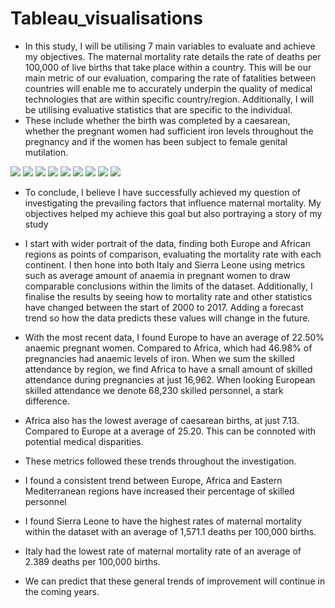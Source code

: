 # Tableau_visualisations


- In this study, I will be utilising 7 main variables to evaluate and achieve my objectives. The maternal mortality rate details the rate of deaths per 100,000 of live births that take place within a country. This will be our main metric of our evaluation, comparing the rate of fatalities between countries will enable me to accurately underpin the quality of medical technologies that are within specific country/region. Additionally, I will be utilising evaluative statistics that are specific to the individual. 
- These include whether the birth was completed by a caesarean, whether the pregnant women had sufficient iron levels throughout the pregnancy and if the women has been subject to female genital mutilation. 

![](https://github.com/robertmash/RobertMash_Portfolio/blob/main/images/tableau1.png)
![](https://github.com/robertmash/RobertMash_Portfolio/blob/main/images/tableau.png)
![](https://github.com/robertmash/RobertMash_Portfolio/blob/main/images/tableau3.png)
![](https://github.com/robertmash/RobertMash_Portfolio/blob/main/images/tableau4.png)
![](https://github.com/robertmash/RobertMash_Portfolio/blob/main/images/tableau4.png)
![](https://github.com/robertmash/RobertMash_Portfolio/blob/main/images/tableau5.png)
![](https://github.com/robertmash/RobertMash_Portfolio/blob/main/images/tableau6.png)
![](https://github.com/robertmash/RobertMash_Portfolio/blob/main/images/tableau7.png)
![](https://github.com/robertmash/RobertMash_Portfolio/blob/main/images/tableau8.png)


- To conclude, I believe I have successfully achieved my question of investigating the prevailing factors that influence maternal mortality. My objectives helped my achieve this goal but also portraying a story of my study 

- I start with wider portrait of the data, finding both Europe and African regions as points of comparison, evaluating the mortality rate with each continent. I then hone into both Italy and Sierra Leone using metrics such as average amount of anaemia in pregnant women to draw comparable conclusions within the limits of the dataset. Additionally, I finalise the results by seeing how to mortality rate and other statistics have changed between the start of 2000 to 2017. Adding a forecast trend so how the data predicts these values will change in the future. 

- With the most recent data, I found Europe to have an average of 22.50% anaemic pregnant women. Compared to Africa, which had 46.98% of pregnancies had anaemic levels of iron. When we sum the skilled attendance by region, we find Africa to have a small amount of skilled attendance during pregnancies at just 16,962. When looking European skilled attendance we denote 68,230 skilled personnel, a stark difference. 

- Africa also has the lowest average of caesarean births, at just 7.13. Compared to Europe at a average of 25.20. This can be connoted with potential medical disparities. 

- These metrics followed these trends throughout the investigation. 

- I found a consistent trend between Europe, Africa and Eastern Mediterranean regions have increased their percentage of skilled personnel 

- I found Sierra Leone to have the highest rates of maternal mortality within the dataset with an average of 1,571.1 deaths per 100,000 births. 

- Italy had the lowest rate of maternal mortality rate of an average of 2.389 deaths per 100,000 births. 

- We can predict that these general trends of improvement will continue in the coming years. 



